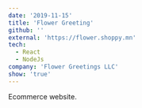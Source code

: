 ```yaml
---
date: '2019-11-15'
title: 'Flower Greeting'
github: ''
external: 'https://flower.shoppy.mn'
tech:
  - React
  - NodeJs
company: 'Flower Greetings LLC'
show: 'true'
---
```


Ecommerce website.
